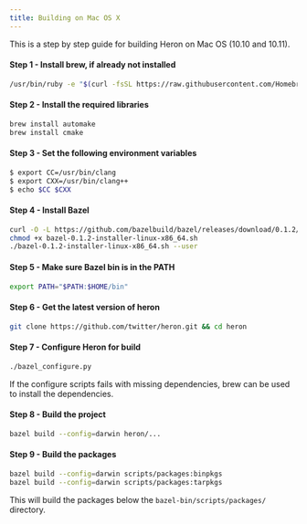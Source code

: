 ```yaml
---
title: Building on Mac OS X
---
```


This is a step by step guide for building Heron on Mac OS (10.10 and 10.11).

#### Step 1 - Install brew, if already not installed

```bash
/usr/bin/ruby -e "$(curl -fsSL https://raw.githubusercontent.com/Homebrew/install/master/install)"
```

#### Step 2 - Install the required libraries

```bash
brew install automake
brew install cmake
```

#### Step 3 - Set the following environment variables

```bash
$ export CC=/usr/bin/clang
$ export CXX=/usr/bin/clang++
$ echo $CC $CXX
```

#### Step 4 - Install Bazel

```bash
curl -O -L https://github.com/bazelbuild/bazel/releases/download/0.1.2/bazel-0.1.2-installer-darwin-x86_64.sh
chmod +x bazel-0.1.2-installer-linux-x86_64.sh
./bazel-0.1.2-installer-linux-x86_64.sh --user
```

#### Step 5 - Make sure Bazel bin is in the PATH

```bash
export PATH="$PATH:$HOME/bin"
```

#### Step 6 - Get the latest version of heron

```bash
git clone https://github.com/twitter/heron.git && cd heron
```

#### Step 7 - Configure Heron for build

```bash
./bazel_configure.py
```

If the configure scripts fails with missing dependencies, brew can be used to install the dependencies.

#### Step 8 - Build the project

```bash
bazel build --config=darwin heron/...  
```

#### Step 9 - Build the packages

```bash
bazel build --config=darwin scripts/packages:binpkgs  
bazel build --config=darwin scripts/packages:tarpkgs  
```

This will build the packages below the `bazel-bin/scripts/packages/` directory. 




